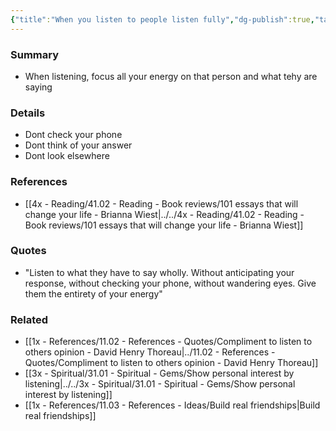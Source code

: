 ```yaml
---
{"title":"When you listen to people listen fully","dg-publish":true,"tags":[],"date created":"Sunday, November 13th 2022, 10:05:37 pm","date modified":"Sunday, November 13th 2022, 10:05:54 pm","permalink":"/1x-references/11-03-references-ideas/when-you-listen-to-people-listen-fully/","dgHomeLink":true,"dgPassFrontmatter":true,"dgShowBacklinks":true,"dgShowLocalGraph":false,"dgShowInlineTitle":true}
---
```



### Summary
- When listening, focus all your energy on that person and what tehy are saying

### Details
 - Dont check your phone
- Dont think of your answer
- Dont look elsewhere

### References
- [[4x - Reading/41.02 - Reading - Book reviews/101 essays that will change your life - Brianna Wiest|../../4x - Reading/41.02 - Reading - Book reviews/101 essays that will change your life - Brianna Wiest]] 

### Quotes
- "Listen to what they have to say wholly. Without anticipating your response, without checking your phone, without wandering eyes. Give them the entirety of your energy"

### Related
- [[1x - References/11.02 - References - Quotes/Compliment to listen to others opinion - David Henry Thoreau|../11.02 - References - Quotes/Compliment to listen to others opinion - David Henry Thoreau]]
- [[3x - Spiritual/31.01 - Spiritual - Gems/Show personal interest by listening|../../3x - Spiritual/31.01 - Spiritual - Gems/Show personal interest by listening]]
- [[1x - References/11.03 - References - Ideas/Build real friendships|Build real friendships]]